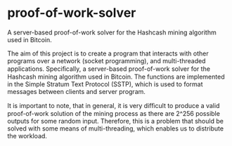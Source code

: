 # proof-of-work-solver
A server-based proof-of-work solver for the Hashcash mining algorithm used in Bitcoin.

The aim of this project is to create a program that interacts with other programs over a network (socket programming), and multi-threaded applications. Speciﬁcally, a server-based proof-of-work solver for the Hashcash mining algorithm used in Bitcoin. The functions are implemented in the Simple Stratum Text Protocol (SSTP), which is used to format messages between clients and server program.

It is important to note, that in general, it is very diﬃcult to produce a valid proof-of-work solution of the mining process as there are 2^256 possible outputs for some random input. Therefore, this is a problem that should be solved with some means of multi-threading, which enables us to distribute the workload.
